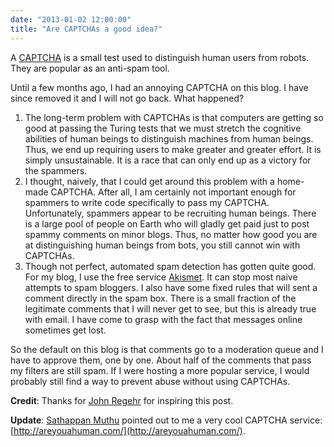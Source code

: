 ```yaml
---
date: "2013-01-02 12:00:00"
title: "Are CAPTCHAs a good idea?"
---
```




A [CAPTCHA](https://en.wikipedia.org/wiki/CAPTCHA) is a small test used to distinguish human users from robots. They are popular as an anti-spam tool.

Until a few months ago, I had an annoying CAPTCHA on this blog. I have since removed it and I will not go back.
What happened?

1. The long-term problem with CAPTCHAs is that computers are getting so good at passing the Turing tests that we must stretch the cognitive abilities of human beings to distinguish machines from human beings. Thus, we end up requiring users to make greater and greater effort. It is simply unsustainable. It is a race that can only end up as a victory for the spammers.
1. I thought, naively, that I could get around this problem with a home-made CAPTCHA. After all, I am certainly not important enough for spammers to write code specifically to pass my CAPTCHA. Unfortunately, spammers appear to be recruiting human beings. There is a large pool of people on Earth who will gladly get paid just to post spammy comments on minor blogs. Thus, no matter how good you are at distinguishing human beings from bots, you still cannot win with CAPTCHAs.
1. Though not perfect, automated spam detection has gotten quite good. For my blog, I use the free service [Akismet](http://akismet.com/). It can stop most naive attempts to spam bloggers. I also have some fixed rules that will sent a comment directly in the spam box. There is a small fraction of the legitimate comments that I will never get to see, but this is already true with email. I have come to grasp with the fact that messages online sometimes get lost.


So the default on this blog is that comments go to a moderation queue and I have to approve them, one by one. About half of the comments that pass my filters are still spam. If I were hosting a more popular service, I would probably still find a way to prevent abuse without using CAPTCHAs.

__Credit__: Thanks for [John Regehr](http://www.cs.utah.edu/~regehr/) for inspiring this post.

__Update__: [Sathappan Muthu](http://about.me/sathappan) pointed out to me a very cool CAPTCHA service: [http://areyouahuman.com/](http://areyouahuman.com/).

